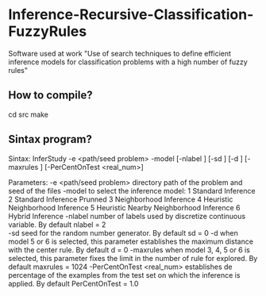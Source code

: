 # Inference-Recursive-Classification-FuzzyRules
Software used at work "Use of search techniques to define efficient inference models for classification problems with a high number of fuzzy rules"

## How to compile?

cd src
make

## Sintax program?

Sintax:
 InferStudy -e <path/seed problem> -model <num> [-nlabel <num>] [-sd <num>] [-d <num>] [-maxrules <num>] [-PerCentOnTest <real_num>] 
  
Parameters: 
	 -e  <path/seed problem> directory path of the problem and seed of the files 
	 -model <num> to select the inference model:
		1	Standard Inference
		2	Standard Inference Prunned
		3	Neighborhood Inference
		4	Heuristic Neighborhood Inference
		5	Heuristic Nearby Neighborhood Inference
		6	Hybrid Inference
	 -nlabel <num> number of labels used by discretize continuous variable. By default nlabel = 2  
	 -sd <num> seed for the random number generator. By default sd = 0 
	 -d <num> when model 5 or 6 is selected, this parameter establishes the maximum distance with the center rule. By default d = 0 
	 -maxrules <num> when model 3, 4, 5 or 6 is selected, this parameter fixes the limit in the number of rule for explored. By default maxrules = 1024
	 -PerCentOnTest <real_num> establishes de percentage of the examples from the test set on which the inference is applied. By default PerCentOnTest = 1.0
